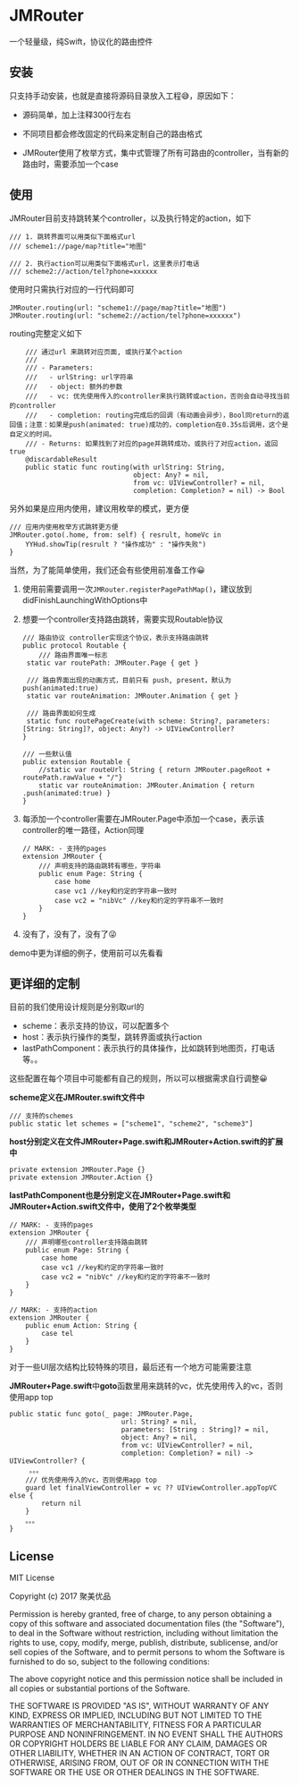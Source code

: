 # JMRouter
一个轻量级，纯Swift，协议化的路由控件

## 安装

只支持手动安装，也就是直接将源码目录放入工程😅，原因如下：

- 源码简单，加上注释300行左右


- 不同项目都会修改固定的代码来定制自己的路由格式


- JMRouter使用了枚举方式，集中式管理了所有可路由的controller，当有新的路由时，需要添加一个case

## 使用

JMRouter目前支持跳转某个controller，以及执行特定的action，如下

```
/// 1. 跳转界面可以用类似下面格式url
/// scheme1://page/map?title="地图"

/// 2. 执行action可以用类似下面格式url，这里表示打电话
/// scheme2://action/tel?phone=xxxxxx
```

使用时只需执行对应的一行代码即可

```
JMRouter.routing(url: "scheme1://page/map?title="地图")
JMRouter.routing(url: "scheme2://action/tel?phone=xxxxxx")
```

routing完整定义如下

```
	/// 通过url 来跳转对应页面, 或执行某个action
	///
	/// - Parameters:
	///   - urlString: url字符串
	///   - object: 额外的参数
	///   - vc: 优先使用传入的controller来执行跳转或action，否则会自动寻找当前的controller
	///   - completion: routing完成后的回调（有动画会异步），Bool同return的返回值；注意：如果是push(animated: true)成功的，completion在0.35s后调用，这个是自定义的时间。
	/// - Returns: 如果找到了对应的page并跳转成功，或执行了对应action，返回true
	@discardableResult
	public static func routing(with urlString: String,
							   object: Any? = nil,
							   from vc: UIViewController? = nil,
							   completion: Completion? = nil) -> Bool
```

另外如果是应用内使用，建议用枚举的模式，更方便

```
/// 应用内使用枚举方式跳转更方便
JMRouter.goto(.home, from: self) { resrult, homeVc in
    YYHud.showTip(resrult ? "操作成功" : "操作失败")
}
```

当然，为了能简单使用，我们还会有些使用前准备工作😀

1. 使用前需要调用一次`JMRouter.registerPagePathMap()`，建议放到didFinishLaunchingWithOptions中

2. 想要一个controller支持路由跳转，需要实现Routable协议

   ```
   /// 路由协议 controller实现这个协议，表示支持路由跳转
   public protocol Routable {
       /// 路由界面唯一标志
   	static var routePath: JMRouter.Page { get }
   	
   	/// 路由界面出现的动画方式，目前只有 push, present，默认为push(animated:true)
   	static var routeAnimation: JMRouter.Animation { get }
   	
   	/// 路由界面如何生成
   	static func routePageCreate(with scheme: String?, parameters: [String: String]?, object: Any?) -> UIViewController?
   }
   
   /// 一些默认值
   public extension Routable {
       //static var routeUrl: String { return JMRouter.pageRoot + routePath.rawValue + "/"}
       static var routeAnimation: JMRouter.Animation { return .push(animated:true) }
   }
   ```

3. 每添加一个controller需要在JMRouter.Page中添加一个case，表示该controller的唯一路径，Action同理

      ```
      // MARK: - 支持的pages
      extension JMRouter {
          /// 声明支持的路由跳转有哪些，字符串
          public enum Page: String {
              case home
              case vc1 //key和约定的字符串一致时
              case vc2 = "nibVc" //key和约定的字符串不一致时
          }
      }
      ```

4. 没有了，没有了，没有了😜



demo中更为详细的例子，使用前可以先看看


## 更详细的定制

目前的我们使用设计规则是分别取url的

- scheme：表示支持的协议，可以配置多个
- host：表示执行操作的类型，跳转界面或执行action
- lastPathComponent：表示执行的具体操作，比如跳转到地图页，打电话等。。

这些配置在每个项目中可能都有自己的规则，所以可以根据需求自行调整😀

**scheme定义在JMRouter.swift文件中**

```
/// 支持的schemes
public static let schemes = ["scheme1", "scheme2", "scheme3"]
```

**host分别定义在文件JMRouter+Page.swift和JMRouter+Action.swift的扩展中**

```
private extension JMRouter.Page {}
private extension JMRouter.Action {}
```

**lastPathComponent也是分别定义在JMRouter+Page.swift和JMRouter+Action.swift文件中，使用了2个枚举类型**

```
// MARK: - 支持的pages
extension JMRouter {
    /// 声明哪些controller支持路由跳转
    public enum Page: String {
        case home
        case vc1 //key和约定的字符串一致时
        case vc2 = "nibVc" //key和约定的字符串不一致时
    }
}

// MARK: - 支持的action
extension JMRouter {
    public enum Action: String {
        case tel
    }
}
```

对于一些UI层次结构比较特殊的项目，最后还有一个地方可能需要注意

**JMRouter+Page.swift**中**goto**函数里用来跳转的vc，优先使用传入的vc，否则使用app top

```
public static func goto(_ page: JMRouter.Page,
							url: String? = nil,
							parameters: [String : String]? = nil,
							object: Any? = nil,
							from vc: UIViewController? = nil,
							completion: Completion? = nil) -> UIViewController? {
     。。。   
	/// 优先使用传入的vc，否则使用app top
    guard let finalViewController = vc ?? UIViewController.appTopVC else {
        return nil
    }      
    。。。
}
```

## License

MIT License

Copyright (c) 2017 聚美优品

Permission is hereby granted, free of charge, to any person obtaining a copy
of this software and associated documentation files (the "Software"), to deal
in the Software without restriction, including without limitation the rights
to use, copy, modify, merge, publish, distribute, sublicense, and/or sell
copies of the Software, and to permit persons to whom the Software is
furnished to do so, subject to the following conditions:

The above copyright notice and this permission notice shall be included in all
copies or substantial portions of the Software.

THE SOFTWARE IS PROVIDED "AS IS", WITHOUT WARRANTY OF ANY KIND, EXPRESS OR
IMPLIED, INCLUDING BUT NOT LIMITED TO THE WARRANTIES OF MERCHANTABILITY,
FITNESS FOR A PARTICULAR PURPOSE AND NONINFRINGEMENT. IN NO EVENT SHALL THE
AUTHORS OR COPYRIGHT HOLDERS BE LIABLE FOR ANY CLAIM, DAMAGES OR OTHER
LIABILITY, WHETHER IN AN ACTION OF CONTRACT, TORT OR OTHERWISE, ARISING FROM,
OUT OF OR IN CONNECTION WITH THE SOFTWARE OR THE USE OR OTHER DEALINGS IN THE
SOFTWARE.

